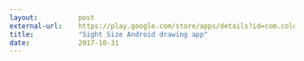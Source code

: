```yaml
---
layout:          post
external-url:    https://play.google.com/store/apps/details?id=com.color_practice.sightsize.app
title:           "Sight Size Android drawing app"
date:            2017-10-31
---
```





